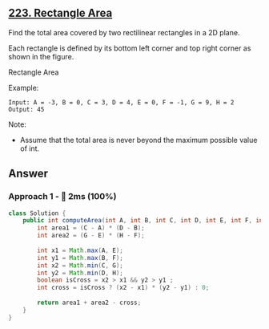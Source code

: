 ## [223. Rectangle Area](https://leetcode.com/problems/rectangle-area/)

Find the total area covered by two rectilinear rectangles in a 2D plane.

Each rectangle is defined by its bottom left corner and top right corner as shown in the figure.

Rectangle Area

Example:
```
Input: A = -3, B = 0, C = 3, D = 4, E = 0, F = -1, G = 9, H = 2
Output: 45
```

Note:

- Assume that the total area is never beyond the maximum possible value of int.

## Answer
### Approach 1 - :rocket: 2ms (100%)
```java
class Solution {
    public int computeArea(int A, int B, int C, int D, int E, int F, int G, int H) {
        int area1 = (C - A) * (D - B);
        int area2 = (G - E) * (H - F);
        
        int x1 = Math.max(A, E);
        int y1 = Math.max(B, F);
        int x2 = Math.min(C, G);
        int y2 = Math.min(D, H);
        boolean isCross = x2 > x1 && y2 > y1 ;
        int cross = isCross ? (x2 - x1) * (y2 - y1) : 0;
        
        return area1 + area2 - cross;
    }
}
```
